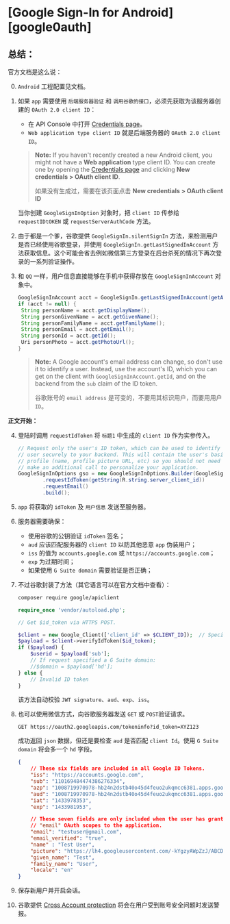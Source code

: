 # [Google Sign-In for Android][google0auth]

## 总结：

 官方文档是这么说：

0. `Android` 工程配置见文档。

1. 如果 `app` 需要使用 `后端服务器验证` 和 `调用谷歌的接口`，必须先获取为该服务器创建的 `OAuth 2.0 client ID`：

   - 在 API Console 中打开 [Credentials page][credential_page]。
   - `Web application type client ID` 就是后端服务器的 `OAuth 2.0 client ID`。

   > **Note:** If you haven't recently created a new Android client, you might not have a **Web application** type client ID. You can create one by opening the [Credentials page](https://console.developers.google.com/apis/credentials) and clicking **New credentials > OAuth client ID**.
   >
   > 
   >
   > 如果没有生成过，需要在该页面点击 **New credentials > OAuth client ID** 

   当你创建 `GoogleSignInOption` 对象时，把 `client ID` 传参给 `requestIDtOKEN` 或 `requestServerAuthCode`  方法。

2. 由于都是一个爹，谷歌提供 `GoogleSignIn.silentSignIn` 方法，来检测用户是否已经使用谷歌登录，并使用 `GoogleSignIn.getLastSignedInAccount` 方法获取信息。这个可能会省去例如微信第三方登录在后台杀死的情况下再次登录的一系列验证操作。

3. 和 `QQ` 一样，用户信息直接能够在手机中获得存放在 `GoogleSignInAccount` 对象中。

   ```java
   GoogleSignInAccount acct = GoogleSignIn.getLastSignedInAccount(getActivity());
   if (acct != null) {
   	String personName = acct.getDisplayName();
   	String personGivenName = acct.getGivenName();
   	String personFamilyName = acct.getFamilyName();
   	String personEmail = acct.getEmail();
   	String personId = acct.getId();
   	Uri personPhoto = acct.getPhotoUrl();
   }
   ```

   > **Note:** A Google account's email address can change, so don't use it to identify a user. Instead, use the account's ID, which you can get on the client with `GoogleSignInAccount.getId`, and on the backend from the `sub` claim of the ID token.
   >
   > 
   >
   > 谷歌账号的 `email address` 是可变的，不要用其标识用户，而要用用户 `ID`。

**正文开始：**

4. 登陆时调用 `requestIdToken` 将 `标题1` 中生成的 `client ID` 作为实参传入。

   ```java
   // Request only the user's ID token, which can be used to identify the
   // user securely to your backend. This will contain the user's basic
   // profile (name, profile picture URL, etc) so you should not need to
   // make an additional call to personalize your application.
   GoogleSignInOptions gso = new GoogleSignInOptions.Builder(GoogleSignInOptions.DEFAULT_SIGN_IN)
           .requestIdToken(getString(R.string.server_client_id))
           .requestEmail()
           .build();
   ```

5. `app` 将获取的 `idToken` 及 `用户信息` 发送至服务器。

6. 服务器需要确保：

   - 使用谷歌的公钥验证 `idToken` 签名；
   - `aud` 应该匹配服务器的 `client ID` 以防其他恶意 `app` 伪装用户；
   - `iss` 的值为 `accounts.google.com` 或 `https://accounts.google.com`；
   - `exp` 为过期时间；
   - 如果使用 `G Suite domain` 需要验证是否正确；

7. 不过谷歌封装了方法（其它语言可以在官方文档中查看）：

   ```bash
   composer require google/apiclient
   ```

   ```php
   require_once 'vendor/autoload.php';
   
   // Get $id_token via HTTPS POST.
   
   $client = new Google_Client(['client_id' => $CLIENT_ID]);  // Specify the CLIENT_ID of the app that accesses the backend
   $payload = $client->verifyIdToken($id_token);
   if ($payload) {
       $userid = $payload['sub'];
       // If request specified a G Suite domain:
       //$domain = $payload['hd'];
   } else {
       // Invalid ID token
   }
   ```

   该方法自动校验 `JWT signature`、`aud`、`exp`、`iss`。

8. 也可以使用微信方式，向谷歌服务器发送 `GET` 或 `POST`验证请求。

   ```http
   GET https://oauth2.googleapis.com/tokeninfo?id_token=XYZ123
   ```

   成功返回 `json` 数据，但还是要检查 `aud` 是否匹配 `client Id`。使用 `G Suite domain` 将会多一个 `hd` 字段。

   ```json
   {
       // These six fields are included in all Google ID Tokens.
       "iss": "https://accounts.google.com",
       "sub": "110169484474386276334",
       "azp": "1008719970978-hb24n2dstb40o45d4feuo2ukqmcc6381.apps.googleusercontent.com",
       "aud": "1008719970978-hb24n2dstb40o45d4feuo2ukqmcc6381.apps.googleusercontent.com",
       "iat": "1433978353",
       "exp": "1433981953",
   
       // These seven fields are only included when the user has granted the "profile" and
       // "email" OAuth scopes to the application.
       "email": "testuser@gmail.com",
       "email_verified": "true",
       "name" : "Test User",
       "picture": "https://lh4.googleusercontent.com/-kYgzyAWpZzJ/ABCDEFGHI/AAAJKLMNOP/tIXL9Ir44LE/s99-c/photo.jpg",
       "given_name": "Test",
       "family_name": "User",
       "locale": "en"
   }
   ```

9. 保存新用户并开启会话。

10. 谷歌提供 [Cross Account protection][cross_account_protection] 将会在用户受到账号安全问题时发送警报。



[googleoauth]: https://developers.google.com/identity/sign-in/android/start
[credential_page]: https://console.developers.google.com/apis/credentials
[cross_account_protection]: https://developers.google.com/identity/risc